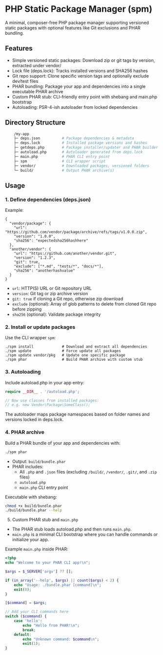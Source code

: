 # PHP Static Package Manager (spm)

A minimal, composer-free PHP package manager supporting versioned static packages with optional features like Git exclusions and PHAR bundling.

## Features

- Simple versioned static packages: Download zip or git tags by version, extracted under vendor/
- Lock file (deps.lock): Tracks installed versions and SHA256 hashes
- Git repo support: Clone specific version tags and optionally exclude dev/test files
- PHAR bundling: Package your app and dependencies into a single executable PHAR archive
- Custom PHAR stub: CLI-friendly entry point with shebang and main.php bootstrap
- Autoloading: PSR-4-ish autoloader from locked dependencies

## Directory Structure

```bash
    /my-app
    ├─ deps.json          # Package dependencies & metadata
    ├─ deps.lock          # Installed package versions and hashes
    ├─ getdeps.php        # Package installer/updater and PHAR builder
    ├─ autoload.php       # Autoloader generated from deps.lock
    ├─ main.php           # PHAR CLI entry point
    ├─ spm                # CLI wrapper script
    ├─ vendor/            # Downloaded packages, versioned folders
    └─ build/             # Output PHAR archive(s)
```

## Usage

### 1. Define dependencies (deps.json)

Example:

```
{
  "vendor/package": {
    "url": "https://github.com/vendor/package/archive/refs/tags/v1.0.0.zip",
    "version": "1.0.0",
    "sha256": "expectedsha256hashhere"
  },
  "another/vendor": {
    "url": "https://github.com/another/vendor.git",
    "version": "1.2.3",
    "git": true,
    "exclude": ["*.md", "tests/*", "docs/*"],
    "sha256": "anotherhashvalue"
  }
}
```

- `url`: HTTP(S) URL or Git repository URL
- `version`: Git tag or zip archive version
- `git: true` if cloning a Git repo, otherwise zip download
- `exclude` (optional): Array of glob patterns to delete from cloned Git repo before zipping
- `sha256` (optional): Validate package integrity

### 2. Install or update packages

Use the CLI wrapper `spm`:

```
./spm install             # Download and extract all dependencies
./spm update              # Force update all packages
./spm update vendor/pkg   # Update one specific package
./spm phar                # Build PHAR archive with custom stub
```

### 3. Autoloading

Include autoload.php in your app entry:

```php
require __DIR__ . '/autoload.php';

// Now use classes from installed packages:
// e.g. new Vendor\Package\SomeClass();
```

The autoloader maps package namespaces based on folder names and versions locked in deps.lock.

### 4. PHAR archive

Build a PHAR bundle of your app and dependencies with:

```bash
./spm phar
```

- Output: `build/bundle.phar`
- PHAR includes:
    - All `.php` and `.json` files (excluding `/build/`, `/vendor/`, `.git/`, and `.zip` files)
    - `autoload.php`
    - `main.php` CLI entry point

Executable with shebang:

```bash
chmod +x build/bundle.phar
./build/bundle.phar --help
```

5. Custom PHAR stub and `main.php`

- The PHAR stub loads autoload.php and then runs `main.php`.
- `main.php` is a minimal CLI bootstrap where you can handle commands or initialize your app.

Example `main.php` inside PHAR:

```php
<?php
echo "Welcome to your PHAR CLI app!\n";

$args = $_SERVER['argv'] ?? [];

if (in_array('--help', $args) || count($args) < 2) {
    echo "Usage: ./bundle.phar [command]\n";
    exit(0);
}

[$command] = $args;

// Add your CLI commands here
switch ($command) {
    case 'hello':
        echo "Hello from PHAR!\n";
        break;
    default:
        echo "Unknown command: $command\n";
        exit(1);
}
```
